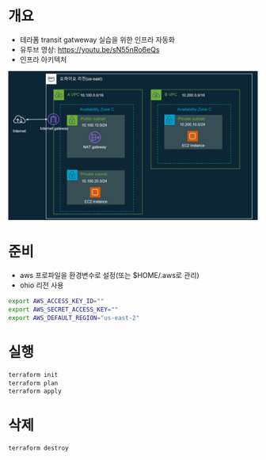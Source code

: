 # 개요
* 테라폼 transit gatweway 실습을 위한 인프라 자동화
* 유투브 영상: https://youtu.be/sN55nRo6eQs
* 인프라 아키텍처

![](imgs/arch.png)

# 준비
* aws 프로파일을 환경변수로 설정(또는 $HOME/.aws로 관리)
* ohio 리전 사용
```sh
export AWS_ACCESS_KEY_ID=""
export AWS_SECRET_ACCESS_KEY=""
export AWS_DEFAULT_REGION="us-east-2"
```

# 실행
```sh
terraform init
terraform plan
terraform apply
```

# 삭제
```sh
terraform destroy
```